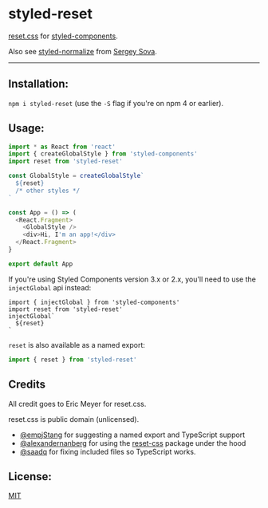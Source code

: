 # styled-reset

[reset.css](https://meyerweb.com/eric/tools/css/reset/) for
[styled-components](https://github.com/styled-components/styled-components).

Also see [styled-normalize](https://www.npmjs.com/package/styled-normalize)
from [Sergey Sova](https://github.com/sergeysova).

--------

## Installation:

`npm i styled-reset` (use the `-S` flag if you're on npm 4 or earlier).

## Usage:

```javascript
import * as React from 'react'
import { createGlobalStyle } from 'styled-components'
import reset from 'styled-reset'

const GlobalStyle = createGlobalStyle`
  ${reset}
  /* other styles */
`

const App = () => (
  <React.Fragment>
    <GlobalStyle />
    <div>Hi, I'm an app!</div>
  </React.Fragment>
}

export default App
```

If you're using Styled Components version 3.x or 2.x, you'll need to use the
`injectGlobal` api instead:

```javascrript
import { injectGlobal } from 'styled-components'
import reset from 'styled-reset'
injectGlobal`
  ${reset}
`
```

`reset` is also available as a named export:

```javascript
import { reset } from 'styled-reset'
```

## Credits

All credit goes to Eric Meyer for reset.css.

reset.css is public domain (unlicensed).

* [@empjStang](https://github.com/empjStang) for suggesting a named export and
  TypeScript support
* [@alexandernanberg](https://github.com/alexandernanberg) for using the
  [reset-css](https://www.npmjs.com/package/reset-css) package under the hood
* [@saadq](https://github.com/saadq) for fixing included files so TypeScript
  works.

## License:

[MIT](./LICENSE.md)
